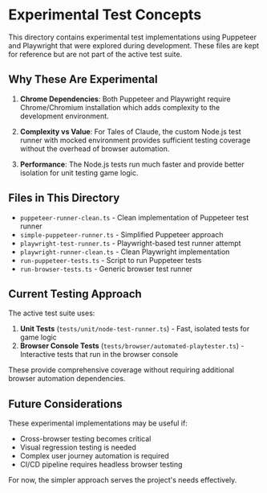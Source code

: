 # Experimental Test Concepts

This directory contains experimental test implementations using Puppeteer and Playwright that were explored during development. These files are kept for reference but are not part of the active test suite.

## Why These Are Experimental

1. **Chrome Dependencies**: Both Puppeteer and Playwright require Chrome/Chromium installation which adds complexity to the development environment.

2. **Complexity vs Value**: For Tales of Claude, the custom Node.js test runner with mocked environment provides sufficient testing coverage without the overhead of browser automation.

3. **Performance**: The Node.js tests run much faster and provide better isolation for unit testing game logic.

## Files in This Directory

- `puppeteer-runner-clean.ts` - Clean implementation of Puppeteer test runner
- `simple-puppeteer-runner.ts` - Simplified Puppeteer approach
- `playwright-test-runner.ts` - Playwright-based test runner attempt
- `playwright-runner-clean.ts` - Clean Playwright implementation
- `run-puppeteer-tests.ts` - Script to run Puppeteer tests
- `run-browser-tests.ts` - Generic browser test runner

## Current Testing Approach

The active test suite uses:
1. **Unit Tests** (`tests/unit/node-test-runner.ts`) - Fast, isolated tests for game logic
2. **Browser Console Tests** (`tests/browser/automated-playtester.ts`) - Interactive tests that run in the browser console

These provide comprehensive coverage without requiring additional browser automation dependencies.

## Future Considerations

These experimental implementations may be useful if:
- Cross-browser testing becomes critical
- Visual regression testing is needed
- Complex user journey automation is required
- CI/CD pipeline requires headless browser testing

For now, the simpler approach serves the project's needs effectively.